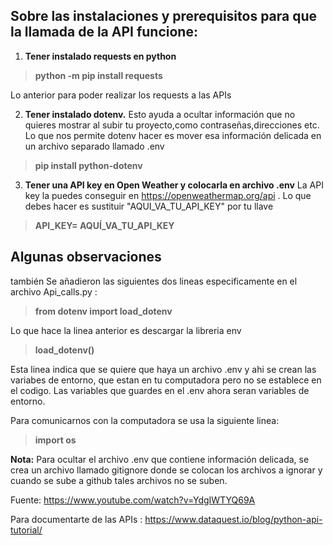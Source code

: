 ## 	Sobre las instalaciones y prerequisitos  para que la llamada de la API funcione:


1. **Tener instalado requests en python**
>   **python -m pip install requests**
 
 Lo anterior para poder realizar los requests a las APIs 

 2. **Tener instalado dotenv.** 
	 Esto ayuda a ocultar información que no quieres mostrar al subir tu proyecto,como contraseñas,direcciones etc. 
	 Lo que nos permite dotenv hacer es mover esa información delicada en un archivo separado llamado .env

>   **pip install python-dotenv**

 3. **Tener una API key en Open Weather y colocarla en archivo .env**
    La API key la puedes conseguir en https://openweathermap.org/api . Lo que debes hacer es sustituir "AQUI_VA_TU_API_KEY" por tu llave
 >   **API_KEY= AQUÍ_VA_TU_API_KEY**

## Algunas observaciones 
también Se añadieron las siguientes dos lineas especificamente en el archivo Api_calls.py :


>  **from dotenv import load_dotenv**

Lo que hace la linea anterior es descargar la libreria env 
>  **load_dotenv()** 


Esta linea indica que se quiere que haya un archivo .env  y ahi se crean las variabes de entorno, que estan en tu computadora pero no se establece en el codigo. Las variables que guardes en el .env ahora seran variables de entorno.

Para comunicarnos con la computadora se usa la siguiente linea:
>  **import os**

**Nota:** Para ocultar el archivo .env que contiene información delicada, se crea un archivo llamado gitignore donde se colocan los archivos a ignorar y cuando se sube a github tales archivos no se suben. 

Fuente:  https://www.youtube.com/watch?v=YdgIWTYQ69A

Para documentarte de las APIs : https://www.dataquest.io/blog/python-api-tutorial/

